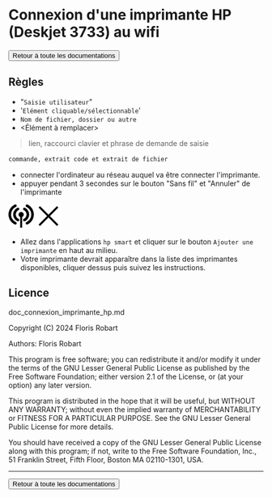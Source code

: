 # Connexion d'une imprimante HP (Deskjet 3733) au wifi

<a href="https://florobart.github.io/Documentations/"><button type="button">Retour à toute les documentations</button></a>

## Règles

- "`Saisie utilisateur`"
- '`Elément cliquable/sélectionnable`'
- `Nom de fichier, dossier ou autre`
- <Élément à remplacer>

> lien, raccourci clavier et phrase de demande de saisie

```txt
commande, extrait code et extrait de fichier
```

- connecter l'ordinateur au réseau auquel va être connecter l'imprimante.
- appuyer pendant 3 secondes sur le bouton "Sans fil" et "Annuler" de l'imprimante

<img src="../Images/sans_fil.png" alt="Image du bouton Sans fil" width="50" height="50">
<img src="../Images/annuler.png" alt="Image du bouton Annuler" width="50" height="50">

- Allez dans l'applications `hp smart` et cliquer sur le bouton `Ajouter une imprimante` en haut au milieu.
- Votre imprimante devrait apparaître dans la liste des imprimantes disponibles, cliquer dessus puis suivez les instructions.

## Licence

doc_connexion_imprimante_hp.md

Copyright (C) 2024 Floris Robart

Authors: Floris Robart

This program is free software; you can redistribute it and/or modify it
under the terms of the GNU Lesser General Public License as published by
the Free Software Foundation; either version 2.1 of the License, or
(at your option) any later version.

This program is distributed in the hope that it will be useful,
but WITHOUT ANY WARRANTY; without even the implied warranty of
MERCHANTABILITY or FITNESS FOR A PARTICULAR PURPOSE. See the
GNU Lesser General Public License for more details.

You should have received a copy of the GNU Lesser General Public License
along with this program; if not, write to the Free Software Foundation,
Inc., 51 Franklin Street, Fifth Floor, Boston MA 02110-1301, USA.

****

<a href="https://florobart.github.io/Documentations/"><button type="button">Retour à toute les documentations</button></a>
